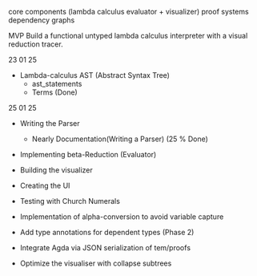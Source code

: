 core components (lambda calculus evaluator + visualizer)
proof systems
dependency graphs 

MVP
Build a functional untyped lambda calculus interpreter with a visual reduction tracer.




23 01 25

- Lambda-calculus AST (Abstract Syntax Tree)
    - ast_statements
    - Terms
(Done)


25 01 25

- Writing the Parser
    - Nearly Documentation(Writing a Parser)
(25 % Done)


- Implementing beta-Reduction (Evaluator)
- Building the visualizer
- Creating the UI
- Testing with Church Numerals

- Implementation of alpha-conversion to avoid variable capture
- Add type annotations for dependent types (Phase 2)
- Integrate Agda via JSON serialization of tem/proofs
- Optimize the visualiser with collapse subtrees